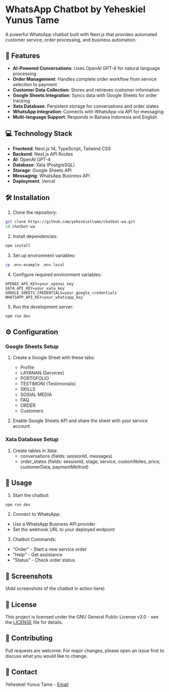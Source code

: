 # WhatsApp Chatbot by Yeheskiel Yunus Tame

A powerful WhatsApp chatbot built with Next.js that provides automated customer service, order processing, and business automation.

## 🚀 Features

- **AI-Powered Conversations**: Uses OpenAI GPT-4 for natural language processing
- **Order Management**: Handles complete order workflow from service selection to payment
- **Customer Data Collection**: Stores and retrieves customer information
- **Google Sheets Integration**: Syncs data with Google Sheets for order tracking
- **Xata Database**: Persistent storage for conversations and order states
- **WhatsApp Integration**: Connects with WhatsApp via API for messaging
- **Multi-language Support**: Responds in Bahasa Indonesia and English

## 💻 Technology Stack

- **Frontend**: Next.js 14, TypeScript, Tailwind CSS
- **Backend**: Next.js API Routes
- **AI**: OpenAI GPT-4
- **Database**: Xata (PostgreSQL)
- **Storage**: Google Sheets API
- **Messaging**: WhatsApp Business API
- **Deployment**: Vercel

## 🛠️ Installation

1. Clone the repository:
```bash
git clone https://github.com/yeheskieltame/chatbot-wa.git
cd chatbot-wa
```

2. Install dependencies:
```bash
npm install
```

3. Set up environment variables:
```bash
cp .env.example .env.local
```

4. Configure required environment variables:
```
OPENAI_API_KEY=your_openai_key
XATA_API_KEY=your_xata_key
GOOGLE_SHEETS_CREDENTIALS=your_google_credentials
WHATSAPP_API_KEY=your_whatsapp_key
```

5. Run the development server:
```bash
npm run dev
```

## ⚙️ Configuration

### Google Sheets Setup
1. Create a Google Sheet with these tabs:
   - Profile
   - LAYANAN (Services)
   - PORTOFOLIO
   - TESTIMONI (Testimonials)
   - SKILLS
   - SOSIAL MEDIA
   - FAQ
   - ORDER
   - Customers

2. Enable Google Sheets API and share the sheet with your service account

### Xata Database Setup
1. Create tables in Xata:
   - conversations (fields: sessionId, messages)
   - order_states (fields: sessionId, stage, service, customNotes, price, customerData, paymentMethod)

## 📱 Usage

1. Start the chatbot:
```bash
npm run dev
```

2. Connect to WhatsApp:
- Use a WhatsApp Business API provider
- Set the webhook URL to your deployed endpoint

3. Chatbot Commands:
- "Order" - Start a new service order
- "Help" - Get assistance
- "Status" - Check order status

## 📸 Screenshots

(Add screenshots of the chatbot in action here)

## 📄 License

This project is licensed under the GNU General Public License v3.0 - see the [LICENSE](LICENSE) file for details.

## 🤝 Contributing

Pull requests are welcome. For major changes, please open an issue first to discuss what you would like to change.

## 📧 Contact

Yeheskiel Yunus Tame - [Email](yeheskielyunustame13@gmail.com)
